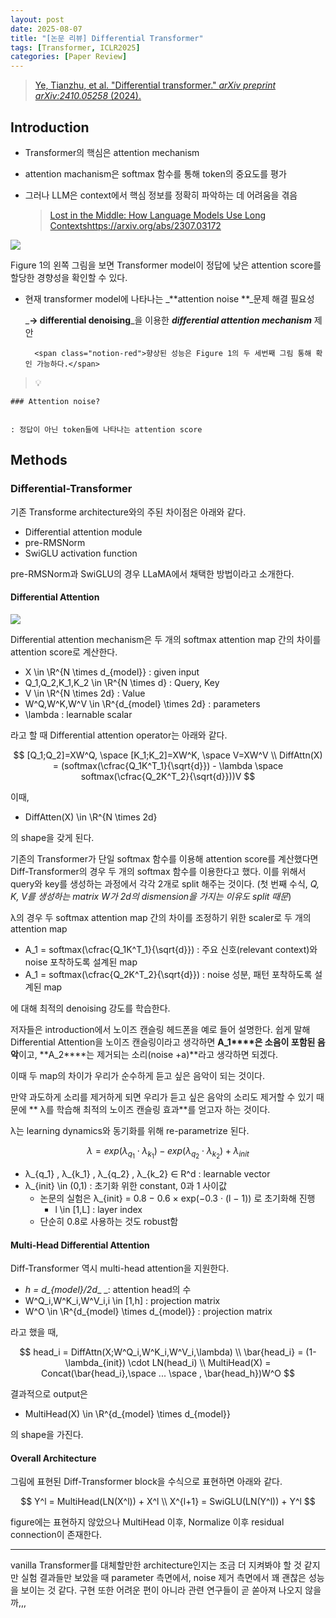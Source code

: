 ```yaml
---
layout: post
date: 2025-08-07
title: "[논문 리뷰] Differential Transformer"
tags: [Transformer, ICLR2025]
categories: [Paper Review]
---
```


> [Ye, Tianzhu, et al. "Differential transformer." ](https://arxiv.org/abs/2410.05258)[_arXiv preprint arXiv:2410.05258_](https://arxiv.org/abs/2410.05258)[ (2024).](https://arxiv.org/abs/2410.05258)



## Introduction

- Transformer의 핵심은 attention mechanism
- attention machanism은 softmax 함수를 통해 token의 중요도를 평가
- 그러나 LLM은 context에서 핵심 정보를 정확히 파악하는 데 어려움을 겪음

	> [Lost in the Middle: How Language Models Use Long Contextshttps://arxiv.org/abs/2307.03172](https://arxiv.org/abs/2307.03172)


![](https://prod-files-secure.s3.us-west-2.amazonaws.com/542b861c-36a8-4051-84e5-8804b6728dba/9083ea56-691a-4752-ae26-47f403431ac8/image.png?X-Amz-Algorithm=AWS4-HMAC-SHA256&X-Amz-Content-Sha256=UNSIGNED-PAYLOAD&X-Amz-Credential=ASIAZI2LB466U3WF2J4S%2F20251013%2Fus-west-2%2Fs3%2Faws4_request&X-Amz-Date=20251013T022343Z&X-Amz-Expires=3600&X-Amz-Security-Token=IQoJb3JpZ2luX2VjEI%2F%2F%2F%2F%2F%2F%2F%2F%2F%2F%2FwEaCXVzLXdlc3QtMiJHMEUCIHx3XqVgapLgpzoNCNUDyS5d2ju4K7Qjyg7k0sknBf54AiEAkbU5pyaJbRzY2RGbiOtyFCGfyanp2zlzNk82e07KIYQq%2FwMIOBAAGgw2Mzc0MjMxODM4MDUiDL8B8SPZOnQ8%2BXVbzCrcAwJffruEso6IefjNMJCwIeP%2Brgl6tJPZpqRT%2BPBesAG66i1GyQC%2BfyHecNcJVHW4g4UgMYsdUOip11bJhJvleKJtEZWm354nD7C%2BQPLeAbaw6mpsIBw%2BsbKN65jYio4hSTT0NHI5Ml7SNJ46peplpCHKqovLE7%2BdkwhuGdaI65VsXfvotSfFjHHG419oTAWL5hxbFPttrwDbdVGy4Ql8yczv24VDlZ9S%2FNikEY1oF0xQCqW1b0l5eH4tO7Lp5mAiyVdZYJ5OG%2FsMsrsZ7Atbcmq5VQ96jnzz6%2B8qZoqsRHUBnMzrwtOd9n4R5%2Bfk3GmJEYt%2Fvbv%2FzKWrhttdrrC8WkO5YoEZsvPsAzZtOn3XLeZI7yPEnnuj%2BCtqSwTJpkts7SCDx%2FT54HaxNmTrWiAscblqc6G0mo98WepaKcvYCcoSr7t2SFe%2FfROK9GRFc8uc9wJFP3CdHJoOS3fYFIe8s3LKGr3sWXDYA%2F3KCbpsJrgEA1KRUAaLYcyIouKAJBO5OyLOSmxp2PUMOx2iIDVymRJkSO64U3CBlYbWpF%2Br%2BF5wRmCGLI8keWnJUPEn0qKS1CyDMrXRGwInlAi4etyux2cQXCkm3hi%2FxJu2mOanwTV5m4NHY9nhDAABCCAvMKvqsMcGOqUB43hPNTT2t7J7MAWi3V3p9aST5houGtBdjYWa0ySpsiPvmrL1BfowVgbeIfyP2MjlIngQvcgONRXaf%2FAtsfmZxc%2FBot18UwLv0bDAyBPjHJ%2FB5STNOGukpRJ5GMiUXarFBgmvLXmhK0wb%2BGuDVaViHv%2FoCzfT00MNsn%2FIzgMrGUo2%2FlAOXEdKXINjpNY0VbKswo1D%2BYQhfQq6hxlZNptDkyaS4wiR&X-Amz-Signature=3057d3996231c69ca5c546f797cd34f3dd88be4cc6c325d9dbcd38df2000cd7e&X-Amz-SignedHeaders=host&x-amz-checksum-mode=ENABLED&x-id=GetObject)


Figure 1의 왼쪽 그림을 보면 Transformer model이 정답에 낮은 attention score를 할당한 경향성을 확인할 수 있다.

- 현재 transformer model에 나타나는 _**attention noise **_문제 해결 필요성

	_**→ differential denoising**_을 이용한 _**differential attention mechanism**_ 제안


		<span class="notion-red">향상된 성능은 Figure 1의 두 세번째 그림 통해 확인 가능하다.</span>


> 💡 


	### Attention noise?


	: 정답이 아닌 token들에 나타나는 attention score



## Methods



### Differential-Transformer


기존 Transforme architecture와의 주된 차이점은 아래와 같다.

- Differential attention module
- pre-RMSNorm
- SwiGLU activation function

pre-RMSNorm과 SwiGLU의 경우 LLaMA에서 채택한 방법이라고 소개한다.



#### Differential Attention


![](https://prod-files-secure.s3.us-west-2.amazonaws.com/542b861c-36a8-4051-84e5-8804b6728dba/116d70b2-1963-4810-9167-f4c7d8a06e8f/image.png?X-Amz-Algorithm=AWS4-HMAC-SHA256&X-Amz-Content-Sha256=UNSIGNED-PAYLOAD&X-Amz-Credential=ASIAZI2LB466U3WF2J4S%2F20251013%2Fus-west-2%2Fs3%2Faws4_request&X-Amz-Date=20251013T022343Z&X-Amz-Expires=3600&X-Amz-Security-Token=IQoJb3JpZ2luX2VjEI%2F%2F%2F%2F%2F%2F%2F%2F%2F%2F%2FwEaCXVzLXdlc3QtMiJHMEUCIHx3XqVgapLgpzoNCNUDyS5d2ju4K7Qjyg7k0sknBf54AiEAkbU5pyaJbRzY2RGbiOtyFCGfyanp2zlzNk82e07KIYQq%2FwMIOBAAGgw2Mzc0MjMxODM4MDUiDL8B8SPZOnQ8%2BXVbzCrcAwJffruEso6IefjNMJCwIeP%2Brgl6tJPZpqRT%2BPBesAG66i1GyQC%2BfyHecNcJVHW4g4UgMYsdUOip11bJhJvleKJtEZWm354nD7C%2BQPLeAbaw6mpsIBw%2BsbKN65jYio4hSTT0NHI5Ml7SNJ46peplpCHKqovLE7%2BdkwhuGdaI65VsXfvotSfFjHHG419oTAWL5hxbFPttrwDbdVGy4Ql8yczv24VDlZ9S%2FNikEY1oF0xQCqW1b0l5eH4tO7Lp5mAiyVdZYJ5OG%2FsMsrsZ7Atbcmq5VQ96jnzz6%2B8qZoqsRHUBnMzrwtOd9n4R5%2Bfk3GmJEYt%2Fvbv%2FzKWrhttdrrC8WkO5YoEZsvPsAzZtOn3XLeZI7yPEnnuj%2BCtqSwTJpkts7SCDx%2FT54HaxNmTrWiAscblqc6G0mo98WepaKcvYCcoSr7t2SFe%2FfROK9GRFc8uc9wJFP3CdHJoOS3fYFIe8s3LKGr3sWXDYA%2F3KCbpsJrgEA1KRUAaLYcyIouKAJBO5OyLOSmxp2PUMOx2iIDVymRJkSO64U3CBlYbWpF%2Br%2BF5wRmCGLI8keWnJUPEn0qKS1CyDMrXRGwInlAi4etyux2cQXCkm3hi%2FxJu2mOanwTV5m4NHY9nhDAABCCAvMKvqsMcGOqUB43hPNTT2t7J7MAWi3V3p9aST5houGtBdjYWa0ySpsiPvmrL1BfowVgbeIfyP2MjlIngQvcgONRXaf%2FAtsfmZxc%2FBot18UwLv0bDAyBPjHJ%2FB5STNOGukpRJ5GMiUXarFBgmvLXmhK0wb%2BGuDVaViHv%2FoCzfT00MNsn%2FIzgMrGUo2%2FlAOXEdKXINjpNY0VbKswo1D%2BYQhfQq6hxlZNptDkyaS4wiR&X-Amz-Signature=2ba85ca20672df25898ba22f95f7f31b79521cc924591b3909c9571f8c59d6ff&X-Amz-SignedHeaders=host&x-amz-checksum-mode=ENABLED&x-id=GetObject)


Differential attention mechanism은 두 개의 softmax attention map 간의 차이를 attention score로 계산한다.

- X \in \R^{N \times d\_{model}} : given input
- Q\_1,Q\_2,K\_1,K\_2 \in \R^{N \times d} : Query, Key
- V \in \R^{N \times 2d} : Value
- W^Q,W^K,W^V \in \R^{d\_{model} \times 2d} : parameters
- \lambda : learnable scalar

라고 할 때 Differential attention operator는 아래와 같다.


$$
[Q_1;Q_2]=XW^Q, \space [K_1;K_2]=XW^K, \space V=XW^V \\
DiffAttn(X) = (softmax(\cfrac{Q_1K^T_1}{\sqrt{d}}) - \lambda \space softmax(\cfrac{Q_2K^T_2}{\sqrt{d}}))V
$$


이때,

- DiffAtten(X) \in \R^{N \times 2d}

의 shape을 갖게 된다.


기존의 Transformer가 단일 softmax 함수를 이용해 attention score를 계산했다면 Diff-Transformer의 경우 두 개의 softmax 함수를 이용한다고 했다. 이를 위해서 query와 key를 생성하는 과정에서 각각 2개로 split 해주는 것이다. <span class="notion-red">(첫 번째 수식, </span><span class="notion-red">_Q, K, V를 생성하는 matrix W가 2d의 dismension을 가지는 이유도 split 때문_</span><span class="notion-red">)</span>


 λ의 경우 두 softmax attention map 간의 차이를 조정하기 위한 scaler로 두 개의 attention map

- A\_1 = softmax(\cfrac{Q\_1K^T\_1}{\sqrt{d}}) : 주요 신호(relevant context)와 noise 포착하도록 설계된 map
- A\_1 = softmax(\cfrac{Q\_2K^T\_2}{\sqrt{d}}) : noise 성분, 패턴 포착하도록 설계된 map 

에 대해 최적의 denoising 강도를 학습한다.


저자들은 introduction에서 노이즈 캔슬링 헤드폰을 예로 들어 설명한다. 쉽게 말해 Differential Attention을 노이즈 캔슬링이라고 생각하면 **A\_1****은 소음이 포함된 음악**이고, **A\_2****는 제거되는 소리(noise +a)**라고 생각하면 되겠다. 


이때 두 map의 차이가 우리가 순수하게 듣고 싶은 음악이 되는 것이다. 


만약 과도하게 소리를 제거하게 되면 우리가 듣고 싶은 음악의 소리도 제거할 수 있기 때문에 ** λ를 학습해 최적의 노이즈 캔슬링 효과**를 얻고자 하는 것이다.


λ는 learning dynamics와 동기화를 위해 re-parametrize 된다.


$$
\lambda = exp(\lambda_{q_1} \cdot \lambda_{k_1}) - exp(\lambda_{q_2} \cdot \lambda_{k_2}) + \lambda_{init}
$$

- λ\_{q\_1} , λ\_{k\_1} , λ\_{q\_2} , λ\_{k\_2} ∈ R^d : learnable vector
- λ\_{init} \in (0,1) : 초기화 위한 constant, 0과 1 사이값
	- 논문의 실험은 λ\_{init} = 0.8 − 0.6 × exp(−0.3 · (l − 1)) 로 초기화해 진행
		- l \in [1,L] : layer index
	- 단순히 0.8로 사용하는 것도 robust함


#### **Multi-Head Differential Attention**


Diff-Transformer 역시 multi-head attention을 지원한다.

- _h = d\_{model}/2d__ _: attention head의 수
- W^Q\_i,W^K\_i,W^V\_i,i \in [1,h] : projection matrix
- W^O \in \R^{d\_{model} \times d\_{model}} : projection matrix

라고 했을 때,


$$
head_i = DiffAttn(X;W^Q_i,W^K_i,W^V_i,\lambda) \\
\bar{head_i} = (1-\lambda_{init}) \cdot LN(head_i) \\
MultiHead(X) = Concat(\bar{head_i},\space ... \space , \bar{head_h})W^O
$$


결과적으로 output은

- MultiHead(X) \in \R^{d\_{model} \times d\_{model}}

의 shape을 가진다.



#### Overall Architecture


그림에 표현된 Diff-Transformer block을 수식으로 표현하면 아래와 같다.


$$
Y^l = MultiHead(LN(X^l)) + X^l \\
X^{l+1} = SwiGLU(LN(Y^l)) + Y^l
$$


figure에는 표현하지 않았으나 MultiHead 이후, Normalize 이후 residual connection이 존재한다.


---


vanilla Transformer를 대체할만한 architecture인지는 조금 더 지켜봐야 할 것 같지만 실험 결과들만 보았을 때 parameter 측면에서, noise 제거 측면에서 꽤 괜찮은 성능을 보이는 것 같다. 구현 또한 어려운 편이 아니라 관련 연구들이 곧 쏟아져 나오지 않을까,,,

